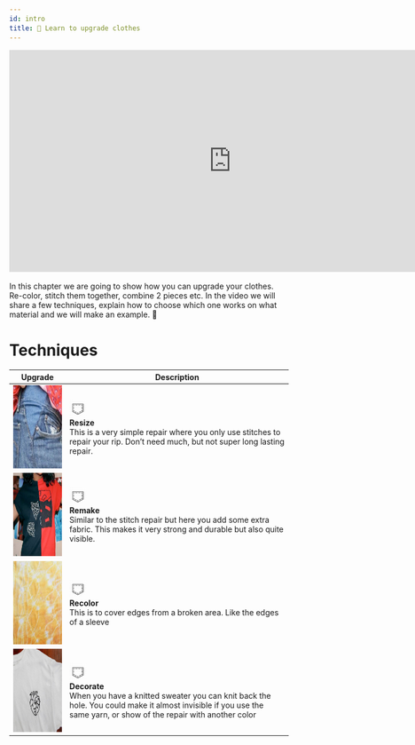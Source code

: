 ```yaml
---
id: intro
title: 📸 Learn to upgrade clothes
---
```


<div class="videocontainer">
  <iframe width="800" height="400" src="https://www.youtube.com/embed/NpEaa2P7qZI" frameborder="0" allow="accelerometer; autoplay; encrypted-media; gyroscope; picture-in-picture" allowfullscreen></iframe>
</div>


In this chapter we are going to show how you can upgrade your clothes. Re-color, stitch them together, combine 2 pieces etc. In the video we will share a few techniques, explain how to choose which one works on what material and we will make an example.
📸

# Techniques
| Upgrade|      Description    |
|--------------------|--------------------|
|<img src="../assets/upgrade/upgrade_resize.jpg" width="150" height="150"/>| <img src="../assets/temp/icon.png" width="30" height="30"/> <br> **Resize**   <br> This is a very simple repair where you only use stitches to repair your rip. Don’t need much, but not super long lasting repair.      |
|<img src="../assets/upgrade/upgrade_remake.jpg" width="150" height="150"/>| <img src="../assets/temp/icon.png" width="30" height="30"/> <br> **Remake** <br> Similar to the stitch repair but here you add some extra fabric. This makes it very strong and durable but also quite visible.     |
|<img src="../assets/upgrade/upgrade_recolor.jpg" width="150" height="150"/>| <img src="../assets/temp/icon.png" width="30" height="30"/> <br> **Recolor** <br> This is to cover edges from a broken area. Like the edges of a sleeve   |
|<img src="../assets/upgrade/upgrade_decorate.jpg" width="150" height="150"/>| <img src="../assets/temp/icon.png" width="30" height="30"/> <br> **Decorate** <br> When you have a knitted sweater you can knit back the hole. You could make it almost invisible if you use the same yarn, or show of the repair with another color    |
